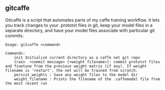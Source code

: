 gitcaffe
--

Gitcaffe is a script that automates parts of my caffe training workflow. It lets you track changes to your .prototxt files in git, keep your model files in a separate directory, and have your model files associate with particular git commits.

```
Usage: gitcaffe <command>

Commands: 
    init Initialize current directory as a caffe net git repo
    train  <commit message> [<weight filename>]: commit prototxt files and finetune from the previous weight matrix (if any). If weight filename is 'restart', the net will be trained from scratch.
    persist_weights : Save any weight files to the model dir
    weight_filename : Prints the filename of the .caffemodel file from the most recent run
```
